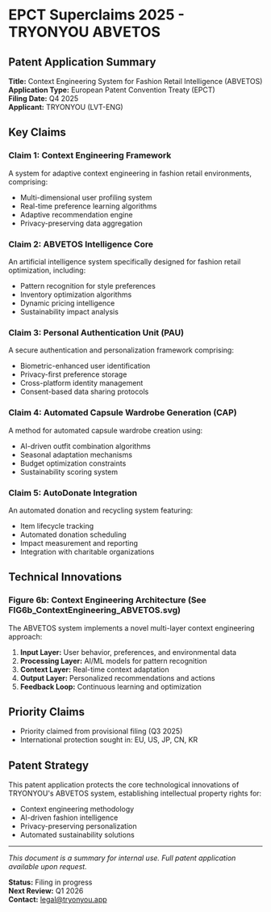 # EPCT Superclaims 2025 - TRYONYOU ABVETOS

## Patent Application Summary

**Title:** Context Engineering System for Fashion Retail Intelligence (ABVETOS)  
**Application Type:** European Patent Convention Treaty (EPCT)  
**Filing Date:** Q4 2025  
**Applicant:** TRYONYOU (LVT-ENG)

## Key Claims

### Claim 1: Context Engineering Framework
A system for adaptive context engineering in fashion retail environments, comprising:
- Multi-dimensional user profiling system
- Real-time preference learning algorithms
- Adaptive recommendation engine
- Privacy-preserving data aggregation

### Claim 2: ABVETOS Intelligence Core
An artificial intelligence system specifically designed for fashion retail optimization, including:
- Pattern recognition for style preferences
- Inventory optimization algorithms
- Dynamic pricing intelligence
- Sustainability impact analysis

### Claim 3: Personal Authentication Unit (PAU)
A secure authentication and personalization framework comprising:
- Biometric-enhanced user identification
- Privacy-first preference storage
- Cross-platform identity management
- Consent-based data sharing protocols

### Claim 4: Automated Capsule Wardrobe Generation (CAP)
A method for automated capsule wardrobe creation using:
- AI-driven outfit combination algorithms
- Seasonal adaptation mechanisms
- Budget optimization constraints
- Sustainability scoring system

### Claim 5: AutoDonate Integration
An automated donation and recycling system featuring:
- Item lifecycle tracking
- Automated donation scheduling
- Impact measurement and reporting
- Integration with charitable organizations

## Technical Innovations

### Figure 6b: Context Engineering Architecture (See FIG6b_ContextEngineering_ABVETOS.svg)

The ABVETOS system implements a novel multi-layer context engineering approach:

1. **Input Layer:** User behavior, preferences, and environmental data
2. **Processing Layer:** AI/ML models for pattern recognition
3. **Context Layer:** Real-time context adaptation
4. **Output Layer:** Personalized recommendations and actions
5. **Feedback Loop:** Continuous learning and optimization

## Priority Claims

- Priority claimed from provisional filing (Q3 2025)
- International protection sought in: EU, US, JP, CN, KR

## Patent Strategy

This patent application protects the core technological innovations of TRYONYOU's ABVETOS system, establishing intellectual property rights for:
- Context engineering methodology
- AI-driven fashion intelligence
- Privacy-preserving personalization
- Automated sustainability solutions

---

*This document is a summary for internal use. Full patent application available upon request.*

**Status:** Filing in progress  
**Next Review:** Q1 2026  
**Contact:** legal@tryonyou.app
